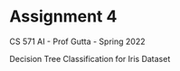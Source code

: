 # Assignment 4

CS 571 AI - Prof Gutta - Spring 2022

Decision Tree Classification for Iris Dataset
